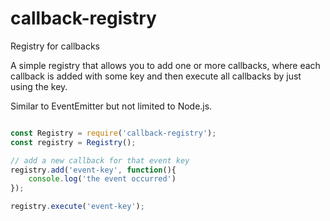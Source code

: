 # callback-registry
Registry for callbacks

A simple registry that allows you to add one or more callbacks, where each callback is added with some key and then execute all callbacks by just using the key.

Similar to EventEmitter but not limited to Node.js.

```javascript

const Registry = require('callback-registry');
const registry = Registry();

// add a new callback for that event key
registry.add('event-key', function(){
    console.log('the event occurred')
});

registry.execute('event-key');

```
